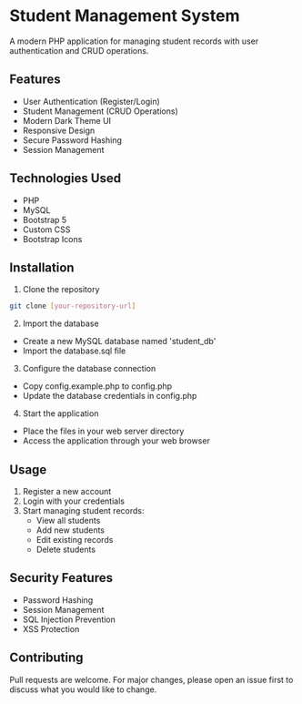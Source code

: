 # Student Management System

A modern PHP application for managing student records with user authentication and CRUD operations.

## Features

- User Authentication (Register/Login)
- Student Management (CRUD Operations)
- Modern Dark Theme UI
- Responsive Design
- Secure Password Hashing
- Session Management

## Technologies Used

- PHP
- MySQL
- Bootstrap 5
- Custom CSS
- Bootstrap Icons

## Installation

1. Clone the repository
```bash
git clone [your-repository-url]
```

2. Import the database
- Create a new MySQL database named 'student_db'
- Import the database.sql file

3. Configure the database connection
- Copy config.example.php to config.php
- Update the database credentials in config.php

4. Start the application
- Place the files in your web server directory
- Access the application through your web browser

## Usage

1. Register a new account
2. Login with your credentials
3. Start managing student records:
   - View all students
   - Add new students
   - Edit existing records
   - Delete students

## Security Features

- Password Hashing
- Session Management
- SQL Injection Prevention
- XSS Protection

## Contributing

Pull requests are welcome. For major changes, please open an issue first to discuss what you would like to change.
